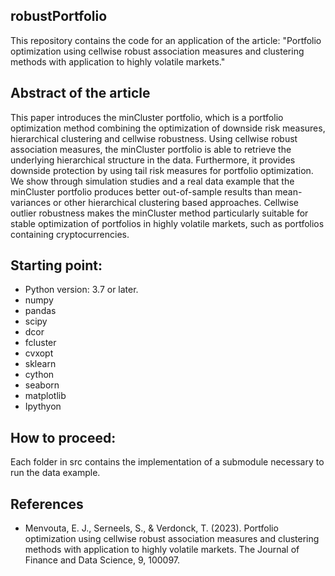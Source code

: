 ## robustPortfolio

This repository contains the code for an application of the article: "Portfolio optimization using cellwise robust association measures and clustering methods with application to highly volatile markets."



## Abstract of the article 

This paper introduces the minCluster portfolio, which is a portfolio optimization method combining the optimization of downside risk measures, hierarchical clustering and cellwise robustness. Using cellwise robust association measures, the minCluster portfolio is able to retrieve the underlying hierarchical structure in the data. Furthermore, it provides downside protection by using tail risk measures for portfolio optimization. We show through simulation studies and a real data example that the minCluster portfolio produces better out-of-sample results than mean-variances or other hierarchical clustering based approaches. Cellwise outlier robustness makes the minCluster method particularly suitable for stable optimization of portfolios in highly volatile markets, such as portfolios containing cryptocurrencies.


## Starting point:  

- Python version: 3.7 or later.
- numpy 
- pandas
- scipy 
- dcor 
- fcluster 
- cvxopt
- sklearn
- cython 
- seaborn 
- matplotlib 
- Ipythyon

## How to proceed: 


Each folder in src contains the implementation of a submodule necessary to run the data example.  

## References

* Menvouta, E. J., Serneels, S., & Verdonck, T. (2023). Portfolio optimization using cellwise robust association measures and clustering methods with application to highly volatile markets. The Journal of Finance and Data Science, 9, 100097.
